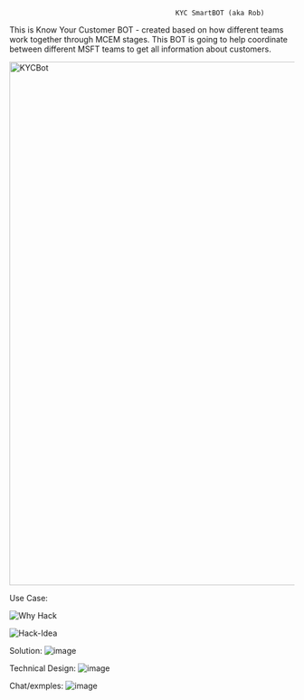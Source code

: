                                              KYC SmartBOT (aka Rob)

This is Know Your Customer BOT - created based on how different teams work together through MCEM stages.
This BOT is going to help coordinate between different MSFT teams to get all information about customers.

<img width="925" alt="KYCBot" src="https://github.com/nileshvj2/kycRobBot/assets/111443992/ab5233a0-ef2c-4756-a761-d3a799c53bc0">

Use Case: 

![Why Hack](https://github.com/nileshvj2/kycRobBot/assets/111443992/bec46fd8-0297-4bb0-a7ce-1b7b4bd5cef7)

![Hack-Idea](https://github.com/nileshvj2/kycRobBot/assets/111443992/42a9337c-ad72-44fb-8fe7-203495242e76)

Solution: 
![image](https://github.com/nileshvj2/kycRobBot/assets/111443992/e61b835e-954a-4926-8204-cdf0378e8686)

Technical Design:
![image](https://github.com/nileshvj2/kycRobBot/assets/111443992/50d33322-af03-4414-a53e-c369240a14c0)

Chat/exmples: 
![image](https://github.com/nileshvj2/kycRobBot/assets/111443992/fb5cda73-d3fb-4882-b992-f50cf6ada021)



